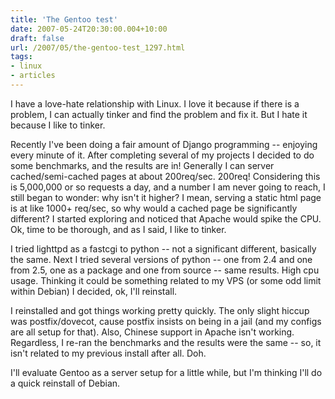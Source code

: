 ```yaml
---
title: 'The Gentoo test'
date: 2007-05-24T20:30:00.004+10:00
draft: false
url: /2007/05/the-gentoo-test_1297.html
tags: 
- linux
- articles
---
```


I have a love-hate relationship with Linux. I love it because if there is a problem, I can actually tinker and find the problem and fix it. But I hate it because I like to tinker.

Recently I've been doing a fair amount of Django programming -- enjoying every minute of it. After completing several of my projects I decided to do some benchmarks, and the results are in! Generally I can server cached/semi-cached pages at about 200req/sec. 200req! Considering this is 5,000,000 or so requests a day, and a number I am never going to reach, I still began to wonder: why isn't it higher? I mean, serving a static html page is at like 1000+ req/sec, so why would a cached page be significantly different? I started exploring and noticed that Apache would spike the CPU. Ok, time to be thorough, and as I said, I like to tinker.

I tried lighttpd as a fastcgi to python -- not a significant different, basically the same. Next I tried several versions of python -- one from 2.4 and one from 2.5, one as a package and one from source -- same results. High cpu usage. Thinking it could be something related to my VPS (or some odd limit within Debian) I decided, ok, I'll reinstall.

I reinstalled and got things working pretty quickly. The only slight hiccup was postfix/dovecot, cause postfix insists on being in a jail (and my configs are all setup for that). Also, Chinese support in Apache isn't working. Regardless, I re-ran the benchmarks and the results were the same -- so, it isn't related to my previous install after all. Doh.

I'll evaluate Gentoo as a server setup for a little while, but I'm thinking I'll do a quick reinstall of Debian.